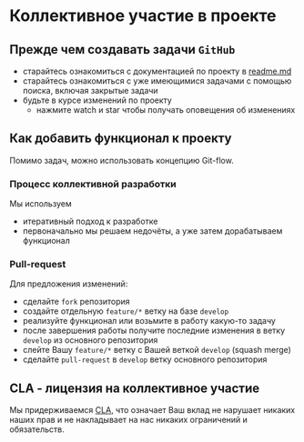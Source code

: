 # Коллективное участие в проекте

## Прежде чем создавать задачи `GitHub`

* старайтесь ознакомиться с документацией по проекту в
  [readme.md](https://github.com/csm-ivanovo-ru/EMP-AdvancePaymentInvoice/blob/master/readme.md)
* старайтесь ознакомиться с уже имеющимися задачами с помощью поиска,
  включая закрытые задачи
* будьте в курсе изменений по проекту
  * нажмите watch и star чтобы получать оповещения об изменениях

## Как добавить функционал к проекту

Помимо задач, можно использовать концепцию Git-flow.

### Процесс коллективной разработки

Мы используем

* итеративный подход к разработке
* первоначально мы решаем недочёты, а уже затем дорабатываем функционал

### Pull-request

Для предложения изменений:

* сделайте `fork` репозитория
* создайте отдельную `feature/*` ветку на базе `develop`
* реализуйте функционал или возьмите в работу какую-то задачу
* после завершения работы получите последние изменения в ветку `develop`
  из основного репозитория
* слейте Вашу `feature/*` ветку с Вашей веткой `develop` (squash merge)
* сделайте `pull-request` в `develop` ветку основного репозитория

## CLA - лицензия на коллективное участие

Мы придерживаемся [CLA](https://cla.github.com/agreement),
что означает Ваш вклад не нарушает никаких наших прав
и не накладывает на нас никаких ограничений и обязательств.

